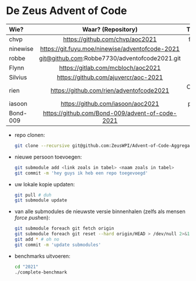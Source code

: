 # De Zeus Advent of Code

| Wie?           | Waar? (Repository)                                | Taal?      |
| :------------- | :-----------------------------------------------: | ---------: |
| chvp           | https://github.com/chvp/aoc2021                   | forth      |
| ninewise       | https://git.fuyu.moe/ninewise/adventofcode-2021   | lua        |
| robbe          | git@github.com:Robbe7730/adventofcode2021.git     | ?          |
| Flynn          | https://gitlab.com/mcbloch/aoc2021                | ?          |
| Silvius        | https://github.com/ajuvercr/aoc-2021              | C          |
| rien           | https://github.com/rien/adventofcode2021          | C (no std) |
| iasoon         | https://github.com/iasoon/aoc2021                 | pony       |
| Bond-009       | https://github.com/Bond-009/advent-of-code-2021   | Rust       |

* repo clonen:

    ```sh
    git clone --recursive git@github.com:ZeusWPI/Advent-of-Code-Aggregator.git
    ```

* nieuwe persoon toevoegen:

    ```sh
    git submodule add <link zoals in tabel> <naam zoals in tabel>
    git commit -m 'hey guys ik heb een repo toegevoegd'
    ```

* uw lokale kopie updaten:

    ```sh
    git pull # duh
    git submodule update
    ```

* van alle submodules de nieuwste versie binnenhalen (zelfs als mensen *force push*en):

    ```sh
    git submodule foreach git fetch origin
    git submodule foreach git reset --hard origin/HEAD > /dev/null 2>&1
    git add * # oh no
    git commit -m 'update submodules'
    ```

* benchmarks uitvoeren:

    ```sh
    cd "2021"
    ./complete-benchmark
    ```
